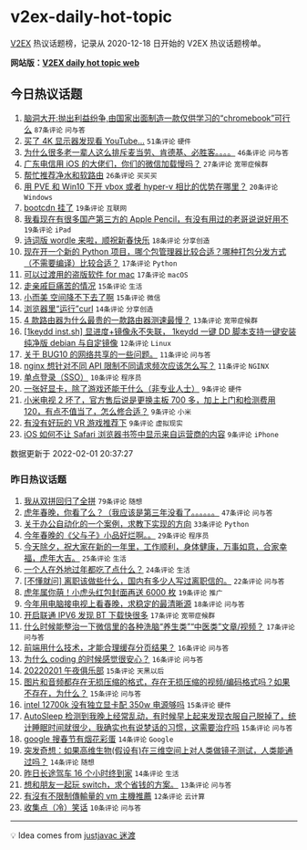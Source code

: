 # v2ex-daily-hot-topic

[V2EX](https://www.v2ex.com/) 热议话题榜，记录从 2020-12-18 日开始的 V2EX 热议话题榜单。

**网站版：[V2EX daily hot topic web](https://boojack.github.io/v2ex-daily-hot-topic-web/)**

## 今日热议话题

<!-- TODAY BEGIN -->

1. [脑洞大开:抛出利益纷争,由国家出面制造一款仅供学习的“chromebook”可行么](https://www.v2ex.com/t/831575) `87条评论` `问与答`
1. [买了 4K 显示器发现看 YouTube...](https://www.v2ex.com/t/831574) `51条评论` `硬件`
1. [为什么很多老一辈人这么排斥麦当劳、肯德基、必胜客。。。。](https://www.v2ex.com/t/831602) `46条评论` `问与答`
1. [广东电信用 iOS 的大佬们，你们的微信加载慢吗？](https://www.v2ex.com/t/831571) `27条评论` `宽带症候群`
1. [帮忙推荐净水和软路由](https://www.v2ex.com/t/831590) `26条评论` `买买买`
1. [用 PVE 和 Win10 下开 vbox 或者 hyper-v 相比的优势在哪里？](https://www.v2ex.com/t/831564) `20条评论` `Windows`
1. [bootcdn 挂了](https://www.v2ex.com/t/831578) `19条评论` `互联网`
1. [我看现在有很多国产第三方的 Apple Pencil，有没有用过的老哥说说好用不](https://www.v2ex.com/t/831599) `19条评论` `iPad`
1. [诗词版 wordle 来啦，顺祝新春快乐](https://www.v2ex.com/t/831568) `18条评论` `分享创造`
1. [现在开一个新的 Python 项目，哪个包管理器比较合适？哪种打包分发方式（不需要编译）比较合适？](https://www.v2ex.com/t/831583) `17条评论` `Python`
1. [可以过渡用的盗版软件 for mac](https://www.v2ex.com/t/831625) `17条评论` `macOS`
1. [走亲戚巨痛苦的情况](https://www.v2ex.com/t/831623) `15条评论` `生活`
1. [小而美 空间降不下去了啊](https://www.v2ex.com/t/831608) `15条评论` `微信`
1. [浏览器里“运行”curl](https://www.v2ex.com/t/831597) `14条评论` `分享创造`
1. [4 款路由器为什么最贵的一款路由器测速最慢？](https://www.v2ex.com/t/831577) `13条评论` `宽带症候群`
1. [[1keydd inst.sh] 显进度+镜像永不失联， 1keydd 一键 DD 脚本支持一键安装纯净版 debian 与自定镜像](https://www.v2ex.com/t/831591) `12条评论` `Linux`
1. [关于 BUG10 的网络共享的一些问题。](https://www.v2ex.com/t/831572) `11条评论` `问与答`
1. [nginx 想针对不同 API 限制不同请求频次应该怎么写？](https://www.v2ex.com/t/831569) `11条评论` `NGINX`
1. [单点登录（SSO）](https://www.v2ex.com/t/831596) `10条评论` `程序员`
1. [一张好显卡，除了游戏还能干什么（非专业人士）](https://www.v2ex.com/t/831620) `9条评论` `硬件`
1. [小米电视 2 坏了，官方售后说是更换主板 700 多，加上上门和检测费用 120，有点不值当了，怎么修合适？](https://www.v2ex.com/t/831594) `9条评论` `小米`
1. [有没有好玩的 VR 游戏推荐下](https://www.v2ex.com/t/831589) `9条评论` `虚拟现实`
1. [iOS 如何不让 Safari 浏览器书签中显示来自运营商的内容](https://www.v2ex.com/t/831573) `9条评论` `iPhone`

数据更新于 2022-02-01 20:37:27

<!-- TODAY END -->

### 昨日热议话题

<!-- YESTERDAY BEGIN -->

1. [我从双拼回归了全拼](https://www.v2ex.com/t/831519) `79条评论` `随想`
1. [虎年春晚，你看了么？（我应该是第三年没看了。。。。。。](https://www.v2ex.com/t/831542) `47条评论` `问与答`
1. [关于办公自动化的一个案例，求教下实现的方向](https://www.v2ex.com/t/831492) `33条评论` `Python`
1. [今年春晚的《父与子》小品好烂啊。。](https://www.v2ex.com/t/831541) `29条评论` `程序员`
1. [今天除夕，祝大家在新的一年里，工作顺利，身体健康，万事如意，合家幸福，虎年大吉。](https://www.v2ex.com/t/831488) `25条评论` `生活`
1. [一个人在外地过年都吃了点什么？](https://www.v2ex.com/t/831528) `24条评论` `生活`
1. [[不懂就问] 离职该做些什么，国内有多少人写过离职信的。](https://www.v2ex.com/t/831500) `22条评论` `问与答`
1. [虎年属你萌！小虎头红包封面再送 6000 枚](https://www.v2ex.com/t/831495) `19条评论` `推广`
1. [今年用电脑接电视上看春晚，求稳定的最清晰源](https://www.v2ex.com/t/831533) `18条评论` `问与答`
1. [开启联通 IPV6 发现 BT 下载快很多](https://www.v2ex.com/t/831517) `17条评论` `宽带症候群`
1. [什么时候能整治一下微信里的各种洗脑“养生类”“中医类”文章/视频？](https://www.v2ex.com/t/831553) `17条评论` `问与答`
1. [前端用什么技术，才能合理缓存分页结果？](https://www.v2ex.com/t/831548) `16条评论` `问与答`
1. [为什么 coding 的时候感觉很安心？](https://www.v2ex.com/t/831538) `16条评论` `问与答`
1. [20220201 午夜俱乐部](https://www.v2ex.com/t/831557) `15条评论` `天黑以后`
1. [图片和音频都存在无损压缩的格式，存在无损压缩的视频/编码格式吗？如果不存在，为什么？](https://www.v2ex.com/t/831524) `15条评论` `问与答`
1. [intel 12700k 没有独立显卡配 350w 电源够吗](https://www.v2ex.com/t/831522) `15条评论` `硬件`
1. [AutoSleep 检测到我晚上经常乱动，有时候早上起来发现衣服自己脱掉了，统计睡眠时间就很少，我确实也有说梦话的习惯，这需要治疗吗](https://www.v2ex.com/t/831521) `15条评论` `问与答`
1. [google 搜春节有烟花彩蛋](https://www.v2ex.com/t/831507) `14条评论` `Google`
1. [突发奇想：如果高维生物(假设有)在三维空间上对人类做镜子测试，人类能通过吗？](https://www.v2ex.com/t/831506) `14条评论` `随想`
1. [昨日长途驾车 16 个小时终到家](https://www.v2ex.com/t/831484) `14条评论` `生活`
1. [想和朋友一起玩 switch，求个省钱的方案。](https://www.v2ex.com/t/831483) `13条评论` `问与答`
1. [有沒有不限制傳輸量的 vm 主機推薦](https://www.v2ex.com/t/831555) `12条评论` `云计算`
1. [收集点（冷）笑话](https://www.v2ex.com/t/831525) `10条评论` `问与答`

<!-- YESTERDAY END -->

---

💡 Idea comes from [justjavac 迷渡](https://github.com/justjavac/)

